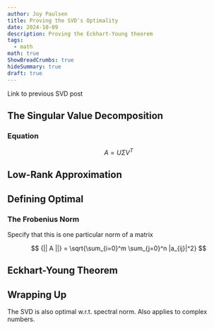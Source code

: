 ```yaml
---
author: Joy Paulsen
title: Proving the SVD's Optimality
date: 2024-10-09
description: Proving the Eckhart-Young theorem
tags:
  - math
math: true
ShowBreadCrumbs: true
hideSummary: true
draft: true
---
```


Link to previous SVD post

## The Singular Value Decomposition

### Equation

$$
A = U\Sigma V^T
$$

## Low-Rank Approximation

## Defining Optimal

### The Frobenius Norm

<!-- $$
||A||_F = \sum_{i=0} |a|^2
$$ -->

Specify that this is one particular norm of a matrix

$$
{|| A ||} = \sqrt{\sum_{i=0}^m \sum_{j=0}^n |a_{ij}|^2}
$$

## Eckhart-Young Theorem

## Wrapping Up

The SVD is also optimal w.r.t. spectral norm. Also applies to complex numbers.

$$
$$
